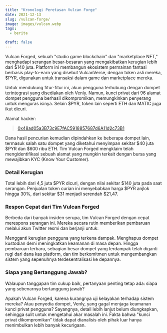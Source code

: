 ```yaml
---
title: "Kronologi Peretasan Vulcan Forge"
date: 2021-12-13
slug: /vulcan-forge/
image: images/vulcan.webp
tags:
  - berita

draft: false
---
```


Vulcan Forged, sebuah "studio game blockchain" dan "marketplace NFT," menghadapi serangan besar-besaran yang mengakibatkan kerugian lebih dari $140 juta. Platform ini membangun ekosistem permainan fantasi berbasis play-to-earn yang disebut VulcanVerse, dengan token asli mereka, $PYR, digunakan untuk transaksi dalam game dan marketplace mereka.

Untuk mendukung fitur-fitur ini, akun pengguna terhubung dengan dompet terintegrasi yang disediakan oleh Venly. Namun, kunci privat dari 96 alamat dompet pengguna berhasil dikompromikan, memungkinkan penyerang untuk menguras isinya. Selain $PYR, token lain seperti ETH dan MATIC juga ikut dicuri.

Alamat hacker:
>[0x48ad05a3B73c9E7fAC5918857687d6A11d2c73B1](https://etherscan.io/address/0x48ad05a3B73c9E7fAC5918857687d6A11d2c73B1)

Dana hasil pencurian kemudian dipindahkan ke beberapa dompet lain, termasuk salah satu dompet yang diketahui menyimpan sekitar $40 juta $PYR dan $600 ribu ETH. Tim Vulcan Forged mengklaim telah mengidentifikasi sebuah alamat yang mungkin terkait dengan bursa yang mewajibkan KYC (Know Your Customer).

### Detail Kerugian

Total lebih dari 4,5 juta $PYR dicuri, dengan nilai sekitar $140 juta pada saat serangan.
Penjualan token curian ini menyebabkan harga $PYR anjlok hingga 30%, dari sekitar $31 menjadi serendah $21,47.

### Respon Cepat dari Tim Vulcan Forged

Berbeda dari banyak insiden serupa, tim Vulcan Forged dengan cepat merespons serangan ini. Mereka secara rutin memberikan pembaruan melalui akun Twitter resmi dan berjanji untuk:

Mengganti kerugian pengguna yang terkena dampak.
Menghapus dompet kustodian demi meningkatkan keamanan di masa depan.
Hingga pembaruan terbaru, sebagian besar dompet yang terdampak telah diganti rugi dari dana kas platform, dan tim berkomitmen untuk mengembangkan sistem yang sepenuhnya terdesentralisasi ke depannya.

### Siapa yang Bertanggung Jawab?

Walaupun tanggapan tim cukup baik, pertanyaan penting tetap ada: siapa yang sebenarnya bertanggung jawab?

Apakah Vulcan Forged, karena kurangnya uji kelayakan terhadap sistem mereka?
Atau penyedia dompet, Venly, yang gagal menjaga keamanan kunci privat pengguna?
Sayangnya, detail lebih lanjut belum diungkapkan, sehingga sulit untuk mengetahui akar masalah ini. Fakta bahwa "kunci privat dikompromikan" tidak dapat dianalisis oleh pihak luar hanya menimbulkan lebih banyak kecurigaan.
